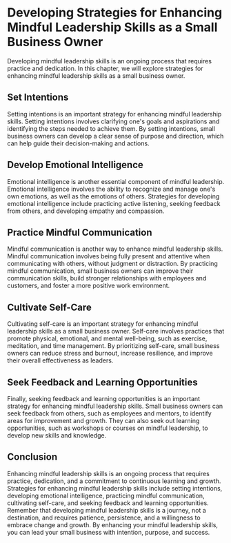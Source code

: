 Developing Strategies for Enhancing Mindful Leadership Skills as a Small Business Owner
=======================================================================================================================================================================

Developing mindful leadership skills is an ongoing process that requires practice and dedication. In this chapter, we will explore strategies for enhancing mindful leadership skills as a small business owner.

Set Intentions
--------------

Setting intentions is an important strategy for enhancing mindful leadership skills. Setting intentions involves clarifying one's goals and aspirations and identifying the steps needed to achieve them. By setting intentions, small business owners can develop a clear sense of purpose and direction, which can help guide their decision-making and actions.

Develop Emotional Intelligence
------------------------------

Emotional intelligence is another essential component of mindful leadership. Emotional intelligence involves the ability to recognize and manage one's own emotions, as well as the emotions of others. Strategies for developing emotional intelligence include practicing active listening, seeking feedback from others, and developing empathy and compassion.

Practice Mindful Communication
------------------------------

Mindful communication is another way to enhance mindful leadership skills. Mindful communication involves being fully present and attentive when communicating with others, without judgment or distraction. By practicing mindful communication, small business owners can improve their communication skills, build stronger relationships with employees and customers, and foster a more positive work environment.

Cultivate Self-Care
-------------------

Cultivating self-care is an important strategy for enhancing mindful leadership skills as a small business owner. Self-care involves practices that promote physical, emotional, and mental well-being, such as exercise, meditation, and time management. By prioritizing self-care, small business owners can reduce stress and burnout, increase resilience, and improve their overall effectiveness as leaders.

Seek Feedback and Learning Opportunities
----------------------------------------

Finally, seeking feedback and learning opportunities is an important strategy for enhancing mindful leadership skills. Small business owners can seek feedback from others, such as employees and mentors, to identify areas for improvement and growth. They can also seek out learning opportunities, such as workshops or courses on mindful leadership, to develop new skills and knowledge.

Conclusion
----------

Enhancing mindful leadership skills is an ongoing process that requires practice, dedication, and a commitment to continuous learning and growth. Strategies for enhancing mindful leadership skills include setting intentions, developing emotional intelligence, practicing mindful communication, cultivating self-care, and seeking feedback and learning opportunities. Remember that developing mindful leadership skills is a journey, not a destination, and requires patience, persistence, and a willingness to embrace change and growth. By enhancing your mindful leadership skills, you can lead your small business with intention, purpose, and success.
